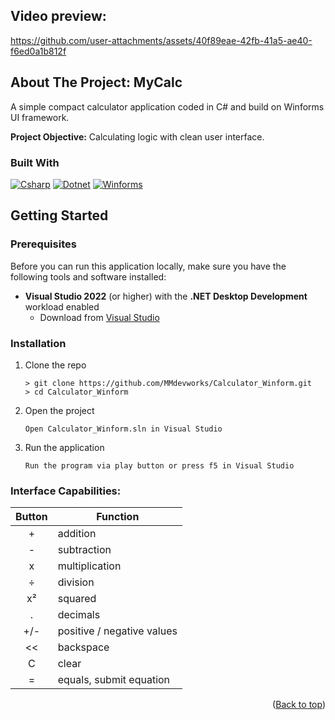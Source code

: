 <a id="readme-top"></a>

## Video preview:

https://github.com/user-attachments/assets/40f89eae-42fb-41a5-ae40-f6ed0a1b812f

## About The Project: MyCalc

A simple compact calculator application coded in C# and build on Winforms UI framework.

<b>Project Objective:</b> Calculating logic with clean user interface.

### Built With
 [![Csharp][csharp-badge]][csharp-url]
 [![Dotnet][dotnet-badge]][Dotnet-url]
 [![Winforms][winforms-badge]][winforms-url]
 
## Getting Started

### Prerequisites
Before you can run this application locally, make sure you have the following tools and software installed:

* **Visual Studio 2022** (or higher) with the **.NET Desktop Development** workload enabled
   - Download from [Visual Studio](https://visualstudio.microsoft.com/)

### Installation
1. Clone the repo
   ```
   > git clone https://github.com/MMdevworks/Calculator_Winform.git
   > cd Calculator_Winform
   ```
3. Open the project
   ```
   Open Calculator_Winform.sln in Visual Studio
   ```
5. Run the application
   ```
   Run the program via play button or press f5 in Visual Studio
   ```
   
### Interface Capabilities:
| Button | Function |
| :---: | --- |
| + | addition |
| - | subtraction |
| x | multiplication |
| ÷ | division |
| x² | squared |
| . | decimals |
| +/- | positive / negative values |
| << | backspace |
| C | clear |
| = | equals, submit equation |

<p align="right">(<a href="#readme-top">Back to top</a>)</p>

[dotnet-badge]: https://img.shields.io/badge/.NET-512BD4?style=for-the-badge&logo=dotnet&logoColor=white
[Dotnet-url]: https://dotnet.microsoft.com/
[csharp-badge]: https://img.shields.io/badge/C%23-239120?style=for-the-badge&logo=csharp&logoColor=white
[csharp-url]: https://learn.microsoft.com/en-us/dotnet/csharp/
[mssql-badge]: https://img.shields.io/badge/Microsoft%20SQL%20Server-CC2927?style=for-the-badge&logo=microsoft%20sql%20server&logoColor=white
[mssql-url]: https://www.microsoft.com/en-us/sql-server
[winforms-badge]: https://img.shields.io/badge/WinForms-0078D4?style=for-the-badge&logo=windows&logoColor=white
[winforms-url]: https://learn.microsoft.com/en-us/dotnet/desktop/winforms/?view=netdesktop-9.0
